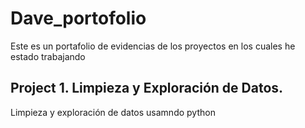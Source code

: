 # Dave_portofolio
Este es un portafolio de evidencias de los proyectos en los cuales he estado trabajando

## Project 1. Limpieza y Exploración de Datos.
  Limpieza y exploración de datos usamndo python


